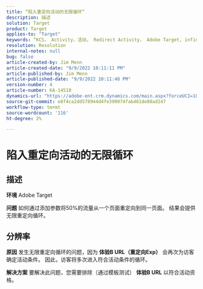 ```yaml
---
title: “陷入重定向活动的无限循环”
description: 描述
solution: Target
product: Target
applies-to: "Target"
keywords: “KCS， Activity，活动， Redirect Activity， Adobe Target, infinite redirect loop，流量”
resolution: Resolution
internal-notes: null
bug: false
article-created-by: Jim Menn
article-created-date: "9/9/2022 10:11:11 PM"
article-published-by: Jim Menn
article-published-date: "9/9/2022 10:11:48 PM"
version-number: 4
article-number: KA-14510
dynamics-url: "https://adobe-ent.crm.dynamics.com/main.aspx?forceUCI=1&pagetype=entityrecord&etn=knowledgearticle&id=1267b84e-8c30-ed11-9db1-0022480866ad"
source-git-commit: e8f4ca2dd578944d4fe399074fab461de88ad247
workflow-type: tm+mt
source-wordcount: '116'
ht-degree: 2%

---
```


# 陷入重定向活动的无限循环

## 描述


<b>环境</b>
Adobe Target

<b>问题</b>
如何通过添加参数将50%的流量从一个页面重定向到同一页面。
结果会提供无限重定向循环。




## 分辨率


<b>原因</b>
发生无限重定向循环的问题，因为 <b>体验B URL（重定向Exp）</b> 会再次为访客确定活动条件。 因此，访客将多次进入符合活动条件的循环。

<b>解决方案</b>
要解决此问题，您需要排除（通过模板测试） <b>体验B URL</b> 以符合活动资格。


